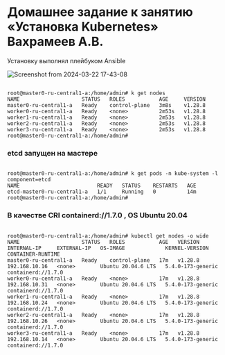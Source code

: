 # Домашнее задание к занятию «Установка Kubernetes» Вахрамеев А.В.

Установку выполнял плейбуком Ansible 

![Screenshot from 2024-03-22 17-43-08](https://github.com/alexnet123/homeworks/assets/75438030/2ed1e61f-1a97-485b-a0d3-e182e8ecb9bb)

```

root@master0-ru-central1-a:/home/admin# k get nodes 
NAME                    STATUS   ROLES           AGE     VERSION
master0-ru-central1-a   Ready    control-plane   3m8s    v1.28.8
worker0-ru-central1-a   Ready    <none>          2m53s   v1.28.8
worker1-ru-central1-a   Ready    <none>          2m53s   v1.28.8
worker2-ru-central1-a   Ready    <none>          2m53s   v1.28.8
worker3-ru-central1-a   Ready    <none>          2m53s   v1.28.8
root@master0-ru-central1-a:/home/admin# 

```

### etcd запущен на мастере

```

root@master0-ru-central1-a:/home/admin# k get pods -n kube-system -l component=etcd
NAME                         READY   STATUS    RESTARTS   AGE
etcd-master0-ru-central1-a   1/1     Running   0          14m
root@master0-ru-central1-a:/home/admin# 

```

### В качестве CRI  containerd://1.7.0 ,   OS Ubuntu 20.04

```

root@master0-ru-central1-a:/home/admin# kubectl get nodes -o wide
NAME                    STATUS   ROLES           AGE   VERSION   INTERNAL-IP     EXTERNAL-IP   OS-IMAGE             KERNEL-VERSION      CONTAINER-RUNTIME
master0-ru-central1-a   Ready    control-plane   17m   v1.28.8   192.168.10.16   <none>        Ubuntu 20.04.6 LTS   5.4.0-173-generic   containerd://1.7.0
worker0-ru-central1-a   Ready    <none>          17m   v1.28.8   192.168.10.31   <none>        Ubuntu 20.04.6 LTS   5.4.0-173-generic   containerd://1.7.0
worker1-ru-central1-a   Ready    <none>          17m   v1.28.8   192.168.10.24   <none>        Ubuntu 20.04.6 LTS   5.4.0-173-generic   containerd://1.7.0
worker2-ru-central1-a   Ready    <none>          17m   v1.28.8   192.168.10.26   <none>        Ubuntu 20.04.6 LTS   5.4.0-173-generic   containerd://1.7.0
worker3-ru-central1-a   Ready    <none>          17m   v1.28.8   192.168.10.14   <none>        Ubuntu 20.04.6 LTS   5.4.0-173-generic   containerd://1.7.0

```

